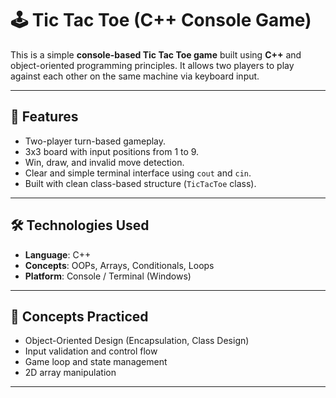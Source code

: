 # 🕹️ Tic Tac Toe (C++ Console Game)

This is a simple **console-based Tic Tac Toe game** built using **C++** and object-oriented programming principles. It allows two players to play against each other on the same machine via keyboard input.

---

## 📌 Features

- Two-player turn-based gameplay.
- 3x3 board with input positions from 1 to 9.
- Win, draw, and invalid move detection.
- Clear and simple terminal interface using `cout` and `cin`.
- Built with clean class-based structure (`TicTacToe` class).

---

## 🛠️ Technologies Used

- **Language**: C++
- **Concepts**: OOPs, Arrays, Conditionals, Loops
- **Platform**: Console / Terminal (Windows)

---

## 🧠 Concepts Practiced

- Object-Oriented Design (Encapsulation, Class Design)
- Input validation and control flow
- Game loop and state management
- 2D array manipulation

---
